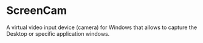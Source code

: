# ScreenCam
A virtual video input device (camera) for Windows that allows to capture the Desktop or specific application windows.
